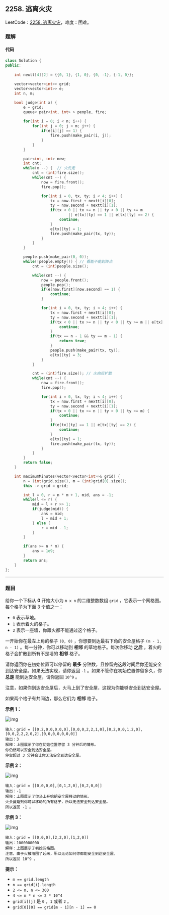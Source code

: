 ## 2258. 逃离火灾

LeetCode：[2258. 逃离火灾](https://leetcode.cn/problems/escape-the-spreading-fire/)，难度：困难。

### 题解

#### 代码

```c++
class Solution {
public:
    
    int nextt[4][2] = {{0, 1}, {1, 0}, {0, -1}, {-1, 0}};
    
    vector<vector<int>> grid;
    vector<vector<int>> e;
    int n, m;

    bool judge(int x) {
        e = grid;
        queue< pair<int, int> > people, fire;
         
        for(int i = 0; i < n; i++) {
            for(int j = 0; j < m; j++) {
                if(e[i][j] == 1) {
                    fire.push(make_pair(i, j));
                }
            }
        }

        pair<int, int> now;
        int cnt;
        while(x --) {  // 火先走
            cnt = (int)fire.size();
            while(cnt --) {
                now = fire.front();
                fire.pop();

                for(int i = 0, tx, ty; i < 4; i++) {
                    tx = now.first + nextt[i][0];
                    ty = now.second + nextt[i][1];
                    if(tx < 0 || tx >= n || ty < 0 || ty >= m
                            || e[tx][ty] == 1 || e[tx][ty] == 2) {
                        continue;
                    }
                    e[tx][ty] = 1;
                    fire.push(make_pair(tx, ty));
                }
            }
        }

        people.push(make_pair(0, 0));
        while(!people.empty()) { // 看能不能到终点
            cnt = (int)people.size();

            while(cnt --) {
                now = people.front();
                people.pop();
                if(e[now.first][now.second] == 1) {
                    continue;
                }

                for(int i = 0, tx, ty; i < 4; i++) {
                    tx = now.first + nextt[i][0];
                    ty = now.second + nextt[i][1];
                    if(tx < 0 || tx >= n || ty < 0 || ty >= m || e[tx][ty] != 0) {
                        continue;
                    }
                    if(tx == n - 1 && ty == m - 1) {
                        return true;
                    }
                    people.push(make_pair(tx, ty));
                    e[tx][ty] = 3;
                }
            }

            cnt = (int)fire.size(); // 火向后扩散
            while(cnt --) {
                now = fire.front();
                fire.pop();

                for(int i = 0, tx, ty; i < 4; i++) {
                    tx = now.first + nextt[i][0];
                    ty = now.second + nextt[i][1];
                    if(tx < 0 || tx >= n || ty < 0 || ty >= m) {
                        continue;
                    }
                    if(e[tx][ty] == 1 || e[tx][ty] == 2) {
                        continue;
                    }
                    e[tx][ty] = 1;
                    fire.push(make_pair(tx, ty));
                }
            }
        }
        return false;
    }

    int maximumMinutes(vector<vector<int>>& grid) {
        n = (int)grid.size(), m = (int)grid[0].size();
        this -> grid = grid;

        int l = 0, r = n * m + 1, mid, ans = -1;
        while(l <= r) {
            mid = l + r >> 1;
            if(judge(mid)) {
                ans = mid;
                l = mid + 1;
            } else {
                r = mid - 1;
            }
        }

        if(ans >= n * m) {
            ans = 1e9;
        }
        return ans;
    }
};
```



---



### 题目

给你一个下标从 **0** 开始大小为 `m x n` 的二维整数数组 `grid` ，它表示一个网格图。每个格子为下面 3 个值之一：

- `0` 表示草地。
- `1` 表示着火的格子。
- `2` 表示一座墙，你跟火都不能通过这个格子。

一开始你在最左上角的格子 `(0, 0)` ，你想要到达最右下角的安全屋格子 `(m - 1, n - 1)` 。每一分钟，你可以移动到 **相邻** 的草地格子。每次你移动 **之后** ，着火的格子会扩散到所有不是墙的 **相邻** 格子。

请你返回你在初始位置可以停留的 **最多** 分钟数，且停留完这段时间后你还能安全到达安全屋。如果无法实现，请你返回 `-1` 。如果不管你在初始位置停留多久，你 **总是** 能到达安全屋，请你返回 `10^9` 。

注意，如果你到达安全屋后，火马上到了安全屋，这视为你能够安全到达安全屋。

如果两个格子有共同边，那么它们为 **相邻** 格子。

 

**示例 1：**

![img](https://gitee.com/xwl66/leetcode/raw/master/image/2258-ex1new.jpg)

```
输入：grid = [[0,2,0,0,0,0,0],[0,0,0,2,2,1,0],[0,2,0,0,1,2,0],[0,0,2,2,2,0,2],[0,0,0,0,0,0,0]]
输出：3
解释：上图展示了你在初始位置停留 3 分钟后的情形。
你仍然可以安全到达安全屋。
停留超过 3 分钟会让你无法安全到达安全屋。
```

**示例 2：**

![img](https://gitee.com/xwl66/leetcode/raw/master/image/2258-ex2new2.jpg)

```
输入：grid = [[0,0,0,0],[0,1,2,0],[0,2,0,0]]
输出：-1
解释：上图展示了你马上开始朝安全屋移动的情形。
火会蔓延到你可以移动的所有格子，所以无法安全到达安全屋。
所以返回 -1 。
```

**示例 3：**

![img](https://gitee.com/xwl66/leetcode/raw/master/image/2258-ex3new.jpg)

```
输入：grid = [[0,0,0],[2,2,0],[1,2,0]]
输出：1000000000
解释：上图展示了初始网格图。
注意，由于火被墙围了起来，所以无论如何你都能安全到达安全屋。
所以返回 10^9 。
```

 

**提示：**

- `m == grid.length`
- `n == grid[i].length`
- `2 <= m, n <= 300`
- `4 <= m * n <= 2 * 10^4`
- `grid[i][j]` 是 `0` ，`1` 或者 `2` 。
- `grid[0][0] == grid[m - 1][n - 1] == 0`


